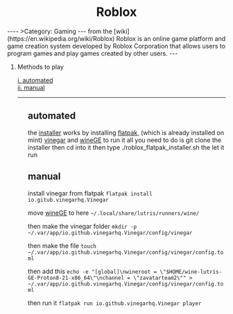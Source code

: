 <h1 align="center"> Roblox </h1>
----
>Category: Gaming
---
from the [wiki](https://en.wikipedia.org/wiki/Roblox) Roblox is an online game platform and game creation system developed by Roblox Corporation that allows users to program games and play games created by other users.
---
<ol>
<li> Methods to play

<a href="#section-1"> i. [automated](#automated) </a><br />
<a href="#section-1"> ii. [manual](#manual) </a><br />
</li>



---

<ol>

##  automated
the [installer](https://github.com/killertofus/scripts) works by installing [flatpak](), (which is already installed on mint) [vinegar](https://vinegarhq.org/) and [wineGE](https://github.com/GloriousEggroll/wine-ge-custom)
to run it all you need to do is git clone the installer then cd into it then type ./roblox_flatpak_installer.sh
the let it run

## manual
install vinegar from flatpak
```flatpak install io.gitub.vinegarhq.Vinegar```

move [wineGE](https://github.com/GloriousEggroll/wine-ge-custom/releases) to here `~/.local/share/lutris/runners/wine/`

then make the vinegar folder `mkdir -p ~/.var/app/io.github.vinegarhq.Vinegar/config/vinegar`

then make the file `touch ~/.var/app/io.github.vinegarhq.Vinegar/config/vinegar/config.toml`

then add this `echo -e "[global]\nwineroot = \"$HOME/wine-lutris-GE-Proton8-21-x86_64\"\nchannel = \"zavatarteam2\"" > ~/.var/app/io.github.vinegarhq.Vinegar/config/vinegar/config.toml`

then run it `flatpak run io.github.vinegarhq.Vinegar player`

